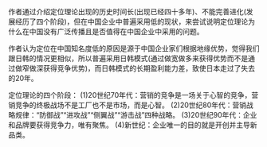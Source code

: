 

作者通过介绍定位理论出现的历史时间长(出现已经四十多年)、不能完善进化(发展经历了四个阶段)，但在中国企业中普遍采用低的现状，来尝试说明定位理论为什么在中国没有广泛传播且是否值得在中国企业中采用的问题。

作者认为定位在中国知名度低的原因是源于中国企业家们根据地缘优势，觉得我们跟日韩的情况更相似，所以普遍采用日韩模式(通过做宽做多来获得优势而不是通过做窄做深获得竞争优势)，而日韩模式的长期盈利能力差，致使日本走过了失去的20年。

定位理论的四个阶段：
(1)20世纪70年代：营销的竞争是一场关于心智的竞争，营销竞争的终极战场不是工厂也不是市场，而是心智。
(2)20世纪80年代：营销战略规律：“防御战”“进攻战”“侧翼战”“游击战”四种战略。
(3)20世纪90年代：企业和品牌要获得竞争力，唯有聚焦。
(4)新世纪：企业唯一的目的就是开创并主导新品类。
